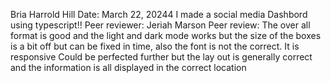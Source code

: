 Bria Harrold Hill
Date: March 22, 20244
I made a social media Dashbord using typescript!!
Peer reviewer: Jeriah Marson
Peer review: The over all format is good and the light and dark mode works but the size of the boxes is a bit off but can be fixed in time, also the font is not the correct.
It is responsive
Could be perfected further but the lay out is generally correct and the information is all displayed in the correct location
